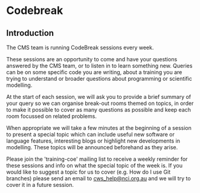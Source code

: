 # Codebreak

## Introduction

The CMS team is running CodeBreak sessions every week.

These sessions are an opportunity to come and have your questions answered by the CMS team, or to listen in to learn something new. Queries can be on some specific code you are writing, about a training you are trying to understand or broader questions about programming or scientific modelling.

At the start of each session, we will ask you to provide a brief summary of your query so we can organise break-out rooms themed on topics, in order to make it possible to cover as many questions as possible and keep each room focussed on related problems. 

When appropriate we will take a few minutes at the beginning of a session to present a special topic which can include useful new software or language features, interesting blogs or highlight new developments in modelling. These topics will be announced beforehand as they arise.

Please join the 'training-coe' mailing list to receive a weekly reminder for these sessions and info on what the special topic of the week is. If you would like to suggest a topic for us to cover (e.g. How do I use Git branches) please send an email to cws_help@nci.org.au and we will try to cover it in a future session.